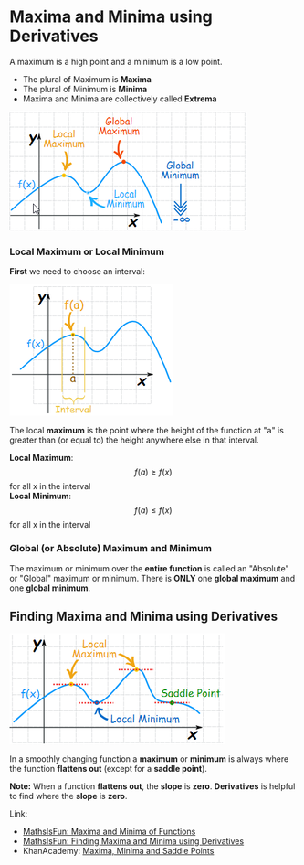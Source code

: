 # Maxima and Minima using Derivatives

A maximum is a high point and a minimum is a low point.

* The plural of Maximum is **Maxima**
* The plural of Minimum is **Minima**
* Maxima and Minima are collectively called **Extrema**

![](../.gitbook/assets/minima_maxima.png)

### Local Maximum or Local Minimum 

 **First** we need to choose an interval:

![](../.gitbook/assets/graph_local_max_minima.png)

The local **maximum** is the point where the height of the function at "a" is greater than \(or equal to\) the height anywhere else in that interval.

**Local Maximum**: $$ f(a) ≥ f(x)$$ for all x in the interval  
**Local Minimum**: $$ f(a) ≤ f(x)$$ for all x in the interval

### Global \(or Absolute\) Maximum and Minimum

The maximum or minimum over the **entire function** is called an "Absolute" or "Global" maximum or minimum. There is **ONLY** one **global maximum** and one **global minimum**.

## Finding Maxima and Minima using Derivatives

![](../.gitbook/assets/saddle_point.png)

In a smoothly changing function a **maximum** or **minimum** is always where the function **flattens out**  \(except for a **saddle point**\).

**Note:** When a function **flattens out**, the **slope** is **zero**. **Derivatives** is helpful to find where the **slope** is **zero**.



Link:  
- [MathsIsFun: Maxima and Minima of Functions](https://www.mathsisfun.com/algebra/functions-maxima-minima.html)  
- [MathsIsFun: Finding Maxima and Minima using Derivatives](https://www.mathsisfun.com/calculus/maxima-minima.html)  
- KhanAcademy: [Maxima, Minima and Saddle Points](https://www.khanacademy.org/math/multivariable-calculus/applications-of-multivariable-derivatives/optimizing-multivariable-functions/a/maximums-minimums-and-saddle-points)

